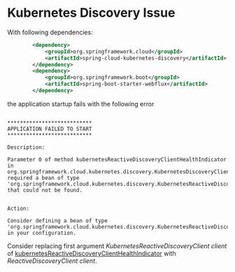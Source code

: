 # Kubernetes Discovery Issue

With following dependencies:

```xml
        <dependency>
            <groupId>org.springframework.cloud</groupId>
            <artifactId>spring-cloud-kubernetes-discovery</artifactId>
        </dependency>
        <dependency>
            <groupId>org.springframework.boot</groupId>
            <artifactId>spring-boot-starter-webflux</artifactId>
        </dependency>
```

the application startup fails with the following error

```text

***************************
APPLICATION FAILED TO START
***************************

Description:

Parameter 0 of method kubernetesReactiveDiscoveryClientHealthIndicator in org.springframework.cloud.kubernetes.discovery.KubernetesDiscoveryClientAutoConfiguration$Reactive required a bean of type 'org.springframework.cloud.kubernetes.discovery.KubernetesReactiveDiscoveryClient' that could not be found.


Action:

Consider defining a bean of type 'org.springframework.cloud.kubernetes.discovery.KubernetesReactiveDiscoveryClient' in your configuration.

```

Consider replacing first argument _KubernetesReactiveDiscoveryClient client_ of [kubernetesReactiveDiscoveryClientHealthIndicator](https://github.com/spring-cloud/spring-cloud-kubernetes/blob/01eaac9e43708b7386dc11bb234c5d537a2dc8c2/spring-cloud-kubernetes-discovery/src/main/java/org/springframework/cloud/kubernetes/discovery/KubernetesDiscoveryClientAutoConfiguration.java#L104)
with _ReactiveDiscoveryClient client_.
